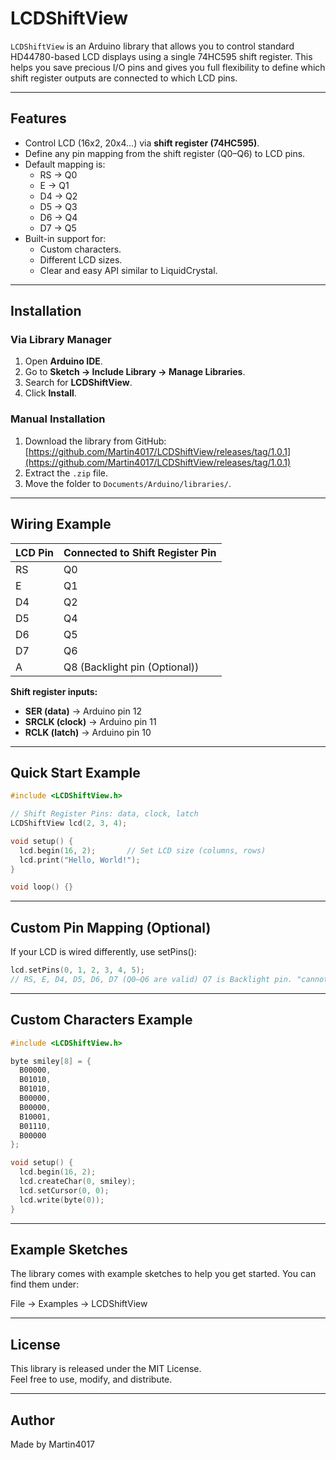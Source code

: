 # LCDShiftView

`LCDShiftView` is an Arduino library that allows you to control standard HD44780-based LCD displays using a single 74HC595 shift register. This helps you save precious I/O pins and gives you full flexibility to define which shift register outputs are connected to which LCD pins.

---

## Features

- Control LCD (16x2, 20x4...) via **shift register (74HC595)**.
- Define any pin mapping from the shift register (Q0–Q6) to LCD pins.
- Default mapping is:
  - RS → Q0
  - E   → Q1
  - D4 → Q2
  - D5 → Q3
  - D6 → Q4
  - D7 → Q5
- Built-in support for:
  - Custom characters.
  - Different LCD sizes.
  - Clear and easy API similar to LiquidCrystal.

---

## Installation

### Via Library Manager

1. Open **Arduino IDE**.
2. Go to **Sketch → Include Library → Manage Libraries**.
3. Search for **LCDShiftView**.
4. Click **Install**.

### Manual Installation

1. Download the library from GitHub:  
   [https://github.com/Martin4017/LCDShiftView/releases/tag/1.0.1](https://github.com/Martin4017/LCDShiftView/releases/tag/1.0.1)
2. Extract the `.zip` file.
3. Move the folder to `Documents/Arduino/libraries/`.

---

## Wiring Example

| LCD Pin | Connected to Shift Register Pin |
|---------|---------------------------------|
| RS      | Q0                              |
| E       | Q1                              |
| D4      | Q2                              |
| D5      | Q4                              |
| D6      | Q5                              |
| D7      | Q6                              |
| A       | Q8  (Backlight pin (Optional))  | 

**Shift register inputs:**

- **SER (data)** → Arduino pin 12
- **SRCLK (clock)** → Arduino pin 11
- **RCLK (latch)** → Arduino pin 10

---

## Quick Start Example

```cpp
#include <LCDShiftView.h>

// Shift Register Pins: data, clock, latch
LCDShiftView lcd(2, 3, 4); 

void setup() {
  lcd.begin(16, 2);       // Set LCD size (columns, rows)
  lcd.print("Hello, World!");
}

void loop() {}
```

---

## Custom Pin Mapping (Optional)

If your LCD is wired differently, use setPins():

```cpp
lcd.setPins(0, 1, 2, 3, 4, 5);
// RS, E, D4, D5, D6, D7 (Q0–Q6 are valid) Q7 is Backlight pin. "cannot be change"
```

---

## Custom Characters Example

```cpp
#include <LCDShiftView.h>

byte smiley[8] = {
  B00000,
  B01010,
  B01010,
  B00000,
  B00000,
  B10001,
  B01110,
  B00000
};

void setup() {
  lcd.begin(16, 2);
  lcd.createChar(0, smiley);
  lcd.setCursor(0, 0);
  lcd.write(byte(0));
}
```

---

## Example Sketches

The library comes with example sketches to help you get started.
You can find them under:

File → Examples → LCDShiftView

---

## License

This library is released under the MIT License.  
Feel free to use, modify, and distribute.

---

## Author

Made by Martin4017
